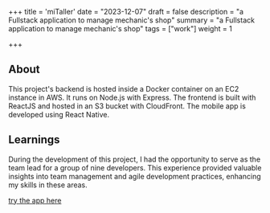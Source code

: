 +++
title = 'miTaller'
date = "2023-12-07"
draft = false
description = "a Fullstack application to manage mechanic's shop"
summary = "a Fullstack application to manage mechanic's shop"
tags = ["work"]
weight = 1

+++



## About

This project's backend is hosted inside a Docker container on an EC2 instance in AWS. It runs on Node.js with Express. The frontend is built with ReactJS and hosted in an S3 bucket with CloudFront. The mobile app is developed using React Native.


## Learnings

During the development of this project, I had the opportunity to serve as the team lead for a group of nine developers. This experience provided valuable insights into team management and agile development practices, enhancing my skills in these areas.


[try the app here](https://taller.shuhari.cl)
